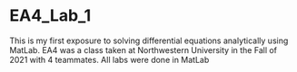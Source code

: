 # EA4_Lab_1

This is my first exposure to solving differential equations analytically using MatLab. 
EA4 was a class taken at Northwestern University in the Fall of 2021 with 4 teammates. All labs were done in MatLab
